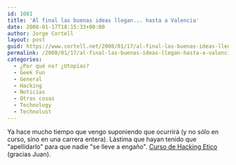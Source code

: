 ```yaml
---
id: 1081
title: 'Al final las buenas ideas llegan... hasta a Valencia'
date: 2008-01-17T18:15:33+00:00
author: Jorge Cortell
layout: post
guid: https://www.cortell.net/2008/01/17/al-final-las-buenas-ideas-llegan-hasta-a-valencia/
permalink: /2008/01/17/al-final-las-buenas-ideas-llegan-hasta-a-valencia/
categories:
  - ¿Por qué no? ¿Utopías?
  - Geek Fun
  - General
  - Hacking
  - Noticias
  - Otras cosas
  - Technology
  - Technolust
---
```

Ya hace mucho tiempo que vengo suponiendo que ocurrirá (y no sólo en curso, sino en una carrera entera). Lástima que hayan tenido que "apellidarlo" para que nadie "se lleve a engaño". <a target="_blank" title="ESAT" href="https://www.esat.es/cursohacking_etico.php">Curso de Hacking Etico</a> (gracias Juan).